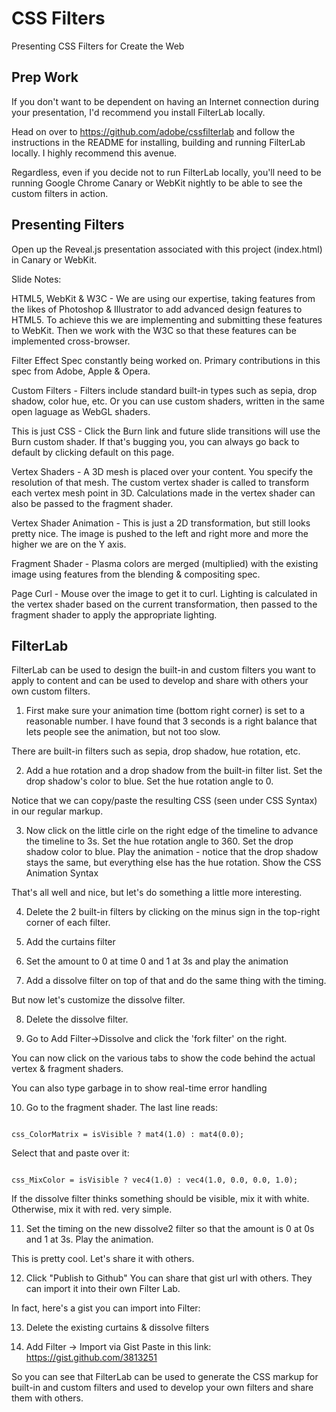 CSS Filters
===========

Presenting CSS Filters for Create the Web

Prep Work
---------
If you don't want to be dependent on having an Internet connection during your presentation, I'd recommend you install FilterLab locally.

Head on over to https://github.com/adobe/cssfilterlab and follow the instructions in the README for installing, building and running FilterLab locally. I highly recommend this avenue.

Regardless, even if you decide not to run FilterLab locally, you'll need to be running Google Chrome Canary or WebKit nightly to be able to see the custom filters in action.

Presenting Filters
------------------
Open up the Reveal.js presentation associated with this project (index.html) in Canary or WebKit.

Slide Notes:

HTML5, WebKit & W3C - We are using our expertise, taking features from the likes of Photoshop & Illustrator to add advanced design features to HTML5. To achieve this we are implementing and submitting these features to WebKit.  Then we work with the W3C so that these features can be implemented cross-browser.

Filter Effect Spec constantly being worked on.  Primary contributions in this spec from Adobe, Apple & Opera.

Custom Filters - Filters include standard built-in types such as sepia, drop shadow, color hue, etc.  Or you can use custom shaders, written in the same open laguage as WebGL shaders.

This is just CSS - Click the Burn link and future slide transitions will use the Burn custom shader.  If that's bugging you, you can always go back to default by clicking default on this page.

Vertex Shaders - A 3D mesh is placed over your content.  You specify the resolution of that mesh.  The custom vertex shader is called to transform each vertex mesh point in 3D. Calculations made in the vertex shader can also be passed to the fragment shader.

Vertex Shader Animation - This is just a 2D transformation, but still looks pretty nice.  The image is pushed to the left and right more and more the higher we are on the Y axis.

Fragment Shader - Plasma colors are merged (multiplied) with the existing image using features from the blending & compositing spec.

Page Curl - Mouse over the image to get it to curl.  Lighting is calculated in the vertex shader based on the current transformation, then passed to the fragment shader to apply the appropriate lighting.

FilterLab
---------

FilterLab can be used to design the built-in and custom filters you want to apply to content and can be used to develop and share with others your own custom filters. 


1. First make sure your animation time (bottom right corner) is set to a reasonable number.  I have found that 3 seconds is a right balance that lets people see the animation, but not too slow.

There are built-in filters such as sepia, drop shadow, hue rotation, etc.

2. Add a hue rotation and a drop shadow from the built-in filter list.
	Set the drop shadow's color to blue. 
	Set the hue rotation angle to 0.

Notice that we can copy/paste the resulting CSS (seen under CSS Syntax) in our regular markup.

3. Now click on the little cirle on the right edge of the timeline to advance the timeline to 3s.
	Set the hue rotation angle to 360. 
	Set the drop shadow color to blue.
	Play the animation - notice that the drop shadow stays the same, but everything else has the hue rotation.
	Show the CSS Animation Syntax


That's all well and nice, but let's do something a little more interesting.

4. Delete the 2 built-in filters by clicking on the minus sign in the top-right corner of each filter.

5. Add the curtains filter

6. Set the amount to 0 at time 0 and 1 at 3s and play the animation

7. Add a dissolve filter on top of that and do the same thing with the timing.

But now let's customize the dissolve filter.

8. Delete the dissolve filter.

9. Go to Add Filter->Dissolve and click the 'fork filter' on the right.

You can now click on the various tabs to show the code behind the actual vertex & fragment shaders.

You can also type garbage in to show real-time error handling

10. Go to the fragment shader.  The last line reads:

<code>
css_ColorMatrix = isVisible ? mat4(1.0) : mat4(0.0);
</code>

Select that and paste over it:

<code>
css_MixColor = isVisible ? vec4(1.0) : vec4(1.0, 0.0, 0.0, 1.0);
</code>

If the dissolve filter thinks something should be visible, mix it with white.  Otherwise, mix it with red. very simple.

11. Set the timing on the new dissolve2 filter so that the amount is 0 at 0s and 1 at 3s.  Play the animation.

This is pretty cool.  Let's share it with others.

12.  Click "Publish to Github"
You can share that gist url with others.  They can import it into their own Filter Lab.

In fact, here's a gist you can import into Filter:

13. Delete the existing curtains & dissolve filters

14. Add Filter -> Import via Gist
Paste in this link: https://gist.github.com/3813251

So you can see that  FilterLab can be used to generate the CSS markup for built-in and custom filters and used to develop your own filters and share them with others.


